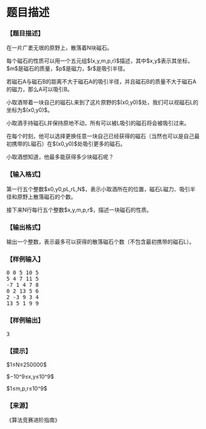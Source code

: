 # 题目描述


<h3>
【题目描述】
</h3>
<p>
在一片广袤无垠的原野上，散落着N块磁石。
</p>
<p>
每个磁石的性质可以用一个五元组$(x,y,m,p,r)$描述，其中$x,y$表示其坐标，$m$是磁石的质量，$p$是磁力，$r$是吸引半径。
</p>
<p>
若磁石A与磁石B的距离不大于磁石A的吸引半径，并且磁石B的质量不大于磁石A的磁力，那么A可以吸引B。
</p>
<p>
小取酒带着一块自己的磁石L来到了这片原野的$(x0,y0)$处，我们可以视磁石L的坐标为$(x0,y0)$。
</p>
<p>
小取酒手持磁石L并保持原地不动，所有可以被L吸引的磁石将会被吸引过来。
</p>
<p>
在每个时刻，他可以选择更换任意一块自己已经获得的磁石（当然也可以是自己最初携带的L磁石）在$(x0,y0)$处吸引更多的磁石。
</p>
<p>
小取酒想知道，他最多能获得多少块磁石呢？
</p>
<h3>
【输入格式】
</h3>
<p>
第一行五个整数$x0,y0,pL,rL,N$，表示小取酒所在的位置，磁石L磁力、吸引半径和原野上散落磁石的个数。
</p>
<p>
接下来N行每行五个整数$x,y,m,p,r$，描述一块磁石的性质。
</p>
<h3>
【输出格式】
</h3>
<p>
输出一个整数，表示最多可以获得的散落磁石个数（不包含最初携带的磁石L）。
</p>
<h3>
【样例输入】
</h3>
<pre>0 0 5 10 5
5 4 7 11 5
-7 1 4 7 8
0 2 13 5 6
2 -3 9 3 4
13 5 1 9 9
</pre>
<h3>
【样例输出】
</h3>
<pre>3</pre>
<h3>
【提示】
</h3>
<p>
$1≤N≤250000$
</p>
<p>
$−10^9≤x,y≤10^9$
</p>
<p>
$1≤m,p,r≤10^9$
</p>
<h3>
【来源】
</h3>
<p>
《算法竞赛进阶指南》
</p>
